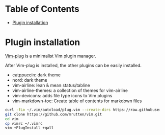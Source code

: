 # Table of Contents

<!-- vim-markdown-toc GFM -->

* [Plugin installation](#plugin-installation)

<!-- vim-markdown-toc -->

# Plugin installation

[Vim-plug](https://github.com/junegunn/vim-plug) is a minimalist Vim plugin manager.

After Vim-plug is installed, the other plugins can be easily installed.

- catppuccin: dark theme
- nord: dark theme
- vim-airline: lean & mean status/tabline
- vim-airline-themes: a collection of themes for vim-airline
- vim-devicons: adds file type icons to Vim plugins
- vim-markdown-toc: Create table of contents for markdown files

```bash
curl -fLo ~/.vim/autoload/plug.vim --create-dirs https://raw.githubusercontent.com/junegunn/vim-plug/master/plug.vim
git clone https://github.com/mrutten/vim.git
cd vim
cp vimrc ~/.vimrc
vim +PlugInstall +qall
```
